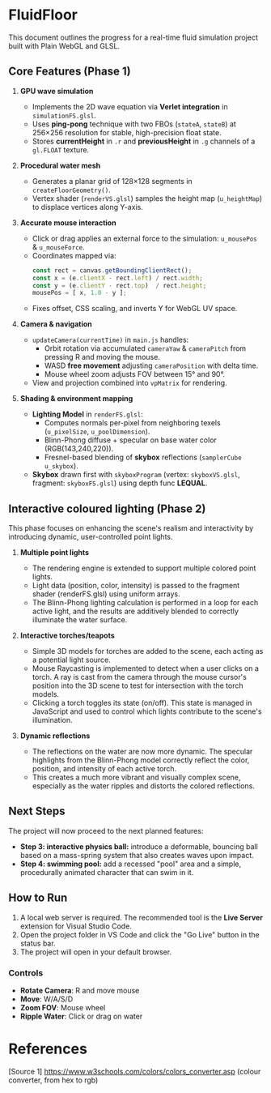 # FluidFloor

This document outlines the progress for a real-time fluid simulation project built with Plain WebGL and GLSL. 



## Core Features (Phase 1)

1. **GPU wave simulation**
   - Implements the 2D wave equation via **Verlet integration** in `simulationFS.glsl`.
   - Uses **ping-pong** technique with two FBOs (`stateA`, `stateB`) at 256×256 resolution for stable, high-precision float state.
   - Stores **currentHeight** in `.r` and **previousHeight** in `.g` channels of a `gl.FLOAT` texture.

2. **Procedural water mesh**
   - Generates a planar grid of 128×128 segments in `createFloorGeometry()`. 
   - Vertex shader (`renderVS.glsl`) samples the height map (`u_heightMap`) to displace vertices along Y-axis.

3. **Accurate mouse interaction**
   - Click or drag applies an external force to the simulation: `u_mousePos` & `u_mouseForce`.
   - Coordinates mapped via:
     ```js
     const rect = canvas.getBoundingClientRect();
     const x = (e.clientX - rect.left) / rect.width;
     const y = (e.clientY - rect.top)  / rect.height;
     mousePos = [ x, 1.0 - y ];
     ```
   - Fixes offset, CSS scaling, and inverts Y for WebGL UV space.

4. **Camera & navigation**
   - `updateCamera(currentTime)` in `main.js` handles:
     - Orbit rotation via accumulated `cameraYaw` & `cameraPitch` from pressing R and moving the mouse.
     - WASD **free movement** adjusting `cameraPosition` with delta time.
     - Mouse wheel zoom adjusts FOV between 15° and 90°.
   - View and projection combined into `vpMatrix` for rendering.

5. **Shading & environment mapping**
   - **Lighting Model** in `renderFS.glsl`:
     - Computes normals per-pixel from neighboring texels (`u_pixelSize`, `u_poolDimension`).
     - Blinn-Phong diffuse + specular on base water color (RGB(143,240,220)).
     - Fresnel-based blending of **skybox** reflections (`samplerCube u_skybox`).
   - **Skybox** drawn first with `skyboxProgram` (vertex: `skyboxVS.glsl`, fragment: `skyboxFS.glsl`) using depth func **LEQUAL**.

## Interactive coloured lighting (Phase 2)
This phase focuses on enhancing the scene's realism and interactivity by introducing dynamic, user-controlled point lights.

1. **Multiple point lights**
	- The rendering engine is extended to support multiple colored point lights.
	- Light data (position, color, intensity) is passed to the fragment shader (renderFS.glsl) using uniform arrays.
	- The Blinn-Phong lighting calculation is performed in a loop for each active light, and the results are additively blended to correctly illuminate the water surface.

2. **Interactive torches/teapots**
	- Simple 3D models for torches are added to the scene, each acting as a potential light source.
	- Mouse Raycasting is implemented to detect when a user clicks on a torch. A ray is cast from the camera through the mouse cursor's position into the 3D scene to test for intersection with the torch models.
	- Clicking a torch toggles its state (on/off). This state is managed in JavaScript and used to control which lights contribute to the scene's illumination.

3. **Dynamic reflections**
	- The reflections on the water are now more dynamic. The specular highlights from the Blinn-Phong model correctly reflect the color, position, and intensity of each active torch.
	- This creates a much more vibrant and visually complex scene, especially as the water ripples and distorts the colored reflections.
## Next Steps

The project will now proceed to the next planned features:
-   **Step 3: interactive physics ball:** introduce a deformable, bouncing ball based on a mass-spring system that also creates waves upon impact.
-   **Step 4: swimming pool:** add a recessed "pool" area and a simple, procedurally animated character that can swim in it.

## How to Run

1.  A local web server is required. The recommended tool is the **Live Server** extension for Visual Studio Code.
2.  Open the project folder in VS Code and click the "Go Live" button in the status bar.
3.  The project will open in your default browser.

### Controls
- **Rotate Camera**: R and move mouse
- **Move**: W/A/S/D
- **Zoom FOV**: Mouse wheel
- **Ripple Water**: Click or drag on water

# References
[Source 1] https://www.w3schools.com/colors/colors_converter.asp (colour converter, from hex to rgb)
